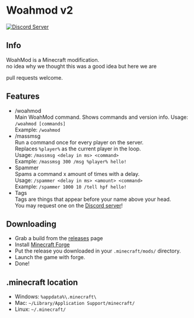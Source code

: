 # Woahmod v2
[![Discord Server](https://discordapp.com/api/guilds/319516937124315137/widget.png)](https://discord.gg/KgwHHX2)
## Info
WoahMod is a Minecraft modification.  
no idea why we thought this was a good idea but here we are  

pull requests welcome.
## Features
- /woahmod  
Main WoahMod command. Shows commands and version info. 
Usage: `/woahmod [commands]`  
Example: `/woahmod`
- /massmsg  
Run a command once for every player on the server.  
Replaces `%player%` as the current player in the loop.  
Usage: `/massmsg <delay in ms> <command>`  
Example: `/massmsg 300 /msg %player% hello!`  
- Spammer  
Spams a command x amount of times with a delay.  
Usage: `/spammer <delay in ms> <amount> <command>`  
Example: `/spammer 1000 10 /tell hpf hello!`
- Tags  
Tags are things that appear before your name above your head.  
You may request one on the [Discord server](https://discord.gg/a2DQmak)!

## Downloading
- Grab a build from the [releases](https://github.com/hpfxd/woahmod-2/releases) page
- Install [Minecraft Forge](https://files.minecraftforge.net/maven/net/minecraftforge/forge/index_1.8.9.html)
- Put the release you downloaded in your `.minecraft/mods/` directory.
- Launch the game with forge.
- Done!

## .minecraft location
- Windows: `%appdata%\.minecraft\`
- Mac: `~/Library/Application Support/minecraft/`
- Linux: `~/.minecraft/`
